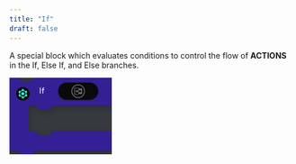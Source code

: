 ```yaml
---
title: "If"
draft: false
---
```

A special block which evaluates conditions to control the flow of **ACTIONS** in the If, Else If, and Else branches.

![If](https://raw.githubusercontent.com/battlefield-portal-community/Image-CDN/main/portal_blocks/If.png)